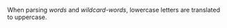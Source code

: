  



When parsing *words* and *wildcard-words*, lowercase letters are translated to uppercase. 



 



 




